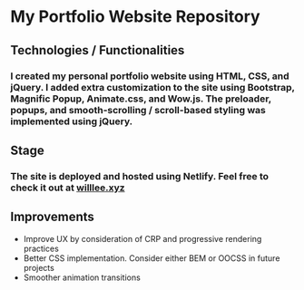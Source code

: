# My Portfolio Website Repository
## Technologies / Functionalities
### I created my personal portfolio website using HTML, CSS, and jQuery. I added extra customization to the site using Bootstrap, Magnific Popup, Animate.css, and Wow.js. The preloader, popups, and smooth-scrolling / scroll-based styling was implemented using jQuery.

## Stage
### The site is deployed and hosted using Netlify. Feel free to check it out at [willlee.xyz](https://willlee.xyz)

## Improvements
* Improve UX by consideration of CRP and progressive rendering practices
* Better CSS implementation. Consider either BEM or OOCSS in future projects
* Smoother animation transitions
